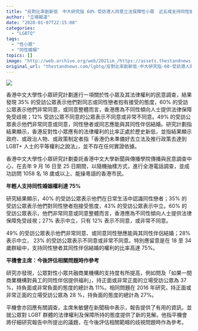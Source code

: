 ```yaml
---
title: "反對比率創新低　中大研究指 60% 受訪港人同意立法保障性小眾　近五成支持同性婚姻權利"
author: "立場報道"
date: "2020-01-07T22:15:00"
categories:
  - "LGBTQ"
tags:
  - "性小眾"
  - "同性婚姻"
topics: []
image: "http://web.archive.org/web/2021im_/https://assets.thestandnews.com/media/photos/20200107-19_B7VKB_XGrB464.png"
original_url: "thestandnews.com/lgbtq/反對比率創新低-中大研究指-60-受訪港人同意立法保障性小眾-近五成支持同性婚姻權利"
---
```

![](http://web.archive.org/web/2021im_/https://assets.thestandnews.com/media/photos/20200107-19_B7VKB_XGrB464.png)

香港中文大學性小眾研究計劃進行一項關於性小眾及其法律權利的民意調查，結果發現 35% 的受訪公眾表示他們對同志或同性戀者抱有接受的態度，60% 的受訪公眾表示他們非常同意，或同意整體而言，香港應為不同性傾向人士提供法律保障免受歧視；12% 受訪公眾不同意的公眾表示不同意或非常不同意。49% 的受訪公眾表示他們非常同意或同意，同性戀者或同志應能與其同性伴侶結婚。研究計劃指結果顯示，香港反對性小眾應有的法律權利的比率正處於歷史新低，並指結果顯示政府、或政治人物、或政策制定者指「香港仍未準備好去立法及推行政策去達到 LGBT+ 人士的平等權利之說法」，並不存在任何實證依據。

香港中文大學性小眾研究計劃委託香港中文大學新聞與傳播學院傳播與民意調查中心，在去年 9 月 16 日至 25 日期間，以隨機抽樣方式，進行全港電話調查，並成功訪問 1058 名 18 歲或以上、能操粵語的香港市民。

**年輕人支持同性婚姻權利達 75%**

研究結果顯示，40% 的受訪公眾表示他們在日常生活中認識同性戀者；35% 的受訪公眾表示他們對同性戀者抱接受態度，43% 的受訪公眾表示中立。60% 的受訪公眾表示，他們非常同意或同意整體而言，香港應為不同性傾向人士提供法律保障免受歧視；27% 表示中立，只有 12% 表示不同意，或非常不同意。

49% 的受訪公眾表示他們非常同意、或同意同性戀應能與其同性伴侶結婚；28% 表示中立， 23% 的受訪公眾表示不同意或非常不同意。特別應留意是在 18 至 34 歲群組中，支持同性戀者其同性伴侶結婚的權利的比率高達 75%。

**平機會主席：今後評估相關問題時作參考**

研究亦發現，公眾對性小眾共融商業機構的支持度有所提高，例如問及「如果一間商業機構對員工的同性伴侶提供福利」，持正面或非常正面的立場受訪公眾為 37 %，持負面或非常負面的態度的總計為 11%。相同問題在 2016 年研究，持正面或非常正面的立場受訪公眾為 28 %，持負面的態度的總計為 27%。

平機會亦回應有關調查，主席朱敏健在新聞稿中表示，報告提供了有用的資訊，並就公眾對 LGBT 群體的法律權利及保障所持的態度提供了新的見解。他指平機會將仔細研究報告中所提出的議題，在今後評估相關範疇的歧視問題時作為參考。
